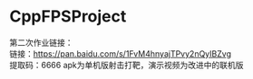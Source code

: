 # CppFPSProject
第二次作业链接：  
链接：https://pan.baidu.com/s/1FvM4hnyajTPvy2nQyIBZvg  
提取码：6666   apk为单机版射击打靶，演示视频为改进中的联机版  

